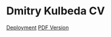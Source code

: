 # Dmitry Kulbeda CV

[Deployment](https://rykevl.github.io/CV/)
[PDF Version](https://github.com/RykeVl/CV/tree/main/pdf)
